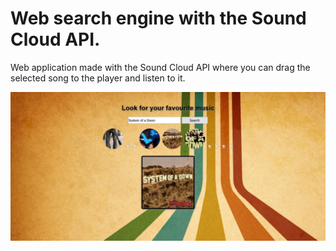 # Web search engine with the Sound Cloud API. 

Web application made with the Sound Cloud API where you can drag the selected song to the player and listen to it.

![Screenshot](Music_Player.png)
